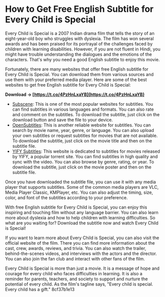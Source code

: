 # How to Get Free English Subtitle for Every Child is Special
 
Every Child is Special is a 2007 Indian drama film that tells the story of an eight-year-old boy who struggles with dyslexia. The film has won several awards and has been praised for its portrayal of the challenges faced by children with learning disabilities. However, if you are not fluent in Hindi, you might have trouble understanding the dialogues and the emotions of the characters. That's why you need a good English subtitle to enjoy this movie.
 
Fortunately, there are many websites that offer free English subtitle for Every Child is Special. You can download them from various sources and use them with your preferred media player. Here are some of the best websites to get free English subtitle for Every Child is Special:
 
**Download → [https://t.co/4PzHnLxaYB](https://t.co/4PzHnLxaYB)**


 
- [Subscene](https://subscene.com/subtitles/taare-zameen-par-every-child-is-special): This is one of the most popular websites for subtitles. You can find subtitles in various languages and formats. You can also rate and comment on the subtitles. To download the subtitle, just click on the download button and save the file to your device.
- [OpenSubtitles](https://opensubtitles.org/en/search/sublanguageid-eng/idmovie-31408): This is another reliable website for subtitles. You can search by movie name, year, genre, or language. You can also upload your own subtitles or request subtitles for movies that are not available. To download the subtitle, just click on the movie title and then on the subtitle file.
- [YIFY Subtitles](https://yifysubtitles.org/movie-imdb/tt0986264): This website is dedicated to subtitles for movies released by YIFY, a popular torrent site. You can find subtitles in high quality and sync with the video. You can also browse by genre, rating, or year. To download the subtitle, just click on the movie poster and then on the subtitle file.

Once you have downloaded the subtitle file, you can use it with any media player that supports subtitles. Some of the common media players are VLC, Media Player Classic, KMPlayer, etc. You can also adjust the timing, size, color, and font of the subtitles according to your preference.
 
With free English subtitle for Every Child is Special, you can enjoy this inspiring and touching film without any language barrier. You can also learn more about dyslexia and how to help children with learning difficulties. So what are you waiting for? Download the subtitle now and watch Every Child is Special!
  
If you want to learn more about Every Child is Special, you can also visit the official website of the film. There you can find more information about the cast, crew, awards, reviews, and trivia. You can also watch the trailer, behind-the-scenes videos, and interviews with the actors and the director. You can also join the fan club and interact with other fans of the film.
 
Every Child is Special is more than just a movie. It is a message of hope and courage for every child who faces difficulties in learning. It is also a reminder for parents, teachers, and society to support and nurture the potential of every child. As the film's tagline says, "Every child is special. Every child has a gift."
 8cf37b1e13
 
